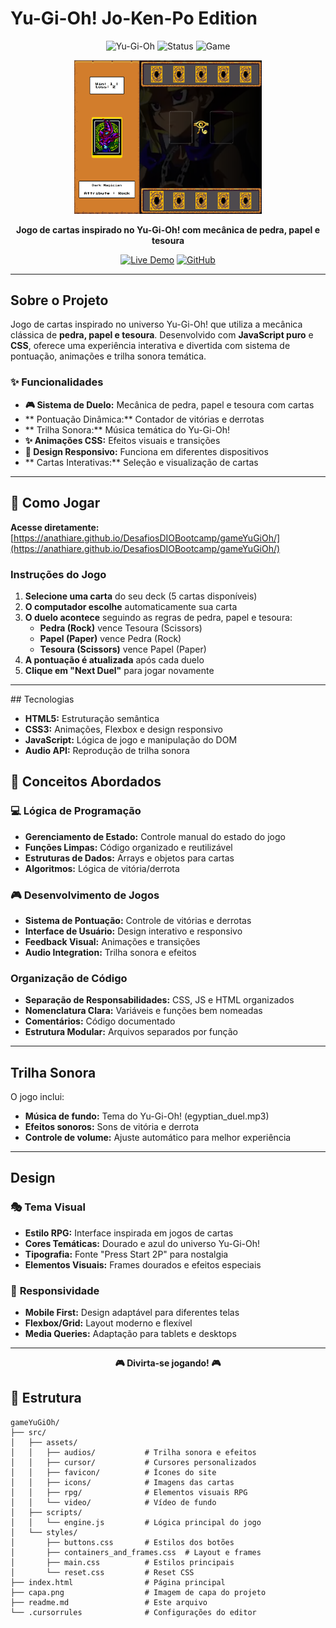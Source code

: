 # Yu-Gi-Oh! Jo-Ken-Po Edition

<div align="center">

![Yu-Gi-Oh](https://img.shields.io/badge/Yu--Gi--Oh!-Jo--Ken--Po-yellow?style=for-the-badge&logo=javascript)
![Status](https://img.shields.io/badge/Status-Concluído-green?style=for-the-badge)
![Game](https://img.shields.io/badge/Game-JavaScript-blue?style=for-the-badge)

<img src="./capa.png" alt="Capa do Jogo" width="300" height="auto">

**Jogo de cartas inspirado no Yu-Gi-Oh! com mecânica de pedra, papel e tesoura**

[![Live Demo](https://img.shields.io/badge/Live%20Demo-Jogar%20Agora-blue?style=for-the-badge&logo=github)](https://anathiare.github.io/DesafiosDIOBootcamp/gameYuGiOh/)
[![GitHub](https://img.shields.io/badge/GitHub-Repository-black?style=for-the-badge&logo=github)](https://github.com/anathiare/DesafiosDIOBootcamp/tree/main/gameYuGiOh)

</div>

---

## Sobre o Projeto

Jogo de cartas inspirado no universo Yu-Gi-Oh! que utiliza a mecânica clássica de **pedra, papel e tesoura**. Desenvolvido com **JavaScript puro** e **CSS**, oferece uma experiência interativa e divertida com sistema de pontuação, animações e trilha sonora temática.

### ✨ Funcionalidades
- **🎮 Sistema de Duelo:** Mecânica de pedra, papel e tesoura com cartas
- ** Pontuação Dinâmica:** Contador de vitórias e derrotas
- ** Trilha Sonora:** Música temática do Yu-Gi-Oh!
- **✨ Animações CSS:** Efeitos visuais e transições
- **📱 Design Responsivo:** Funciona em diferentes dispositivos
- ** Cartas Interativas:** Seleção e visualização de cartas

---

## 🚀 Como Jogar

**Acesse diretamente:** [https://anathiare.github.io/DesafiosDIOBootcamp/gameYuGiOh/](https://anathiare.github.io/DesafiosDIOBootcamp/gameYuGiOh/)

### Instruções do Jogo
1. **Selecione uma carta** do seu deck (5 cartas disponíveis)
2. **O computador escolhe** automaticamente sua carta
3. **O duelo acontece** seguindo as regras de pedra, papel e tesoura:
   - **Pedra (Rock)** vence Tesoura (Scissors)
   - **Papel (Paper)** vence Pedra (Rock)
   - **Tesoura (Scissors)** vence Papel (Paper)
4. **A pontuação é atualizada** após cada duelo
5. **Clique em "Next Duel"** para jogar novamente

---

##️ Tecnologias

- **HTML5:** Estruturação semântica
- **CSS3:** Animações, Flexbox e design responsivo
- **JavaScript:** Lógica de jogo e manipulação do DOM
- **Audio API:** Reprodução de trilha sonora

## 🎨 Conceitos Abordados

### 💻 **Lógica de Programação**
- **Gerenciamento de Estado:** Controle manual do estado do jogo
- **Funções Limpas:** Código organizado e reutilizável
- **Estruturas de Dados:** Arrays e objetos para cartas
- **Algoritmos:** Lógica de vitória/derrota

### 🎮 **Desenvolvimento de Jogos**
- **Sistema de Pontuação:** Controle de vitórias e derrotas
- **Interface de Usuário:** Design interativo e responsivo
- **Feedback Visual:** Animações e transições
- **Audio Integration:** Trilha sonora e efeitos

###  **Organização de Código**
- **Separação de Responsabilidades:** CSS, JS e HTML organizados
- **Nomenclatura Clara:** Variáveis e funções bem nomeadas
- **Comentários:** Código documentado
- **Estrutura Modular:** Arquivos separados por função

---

##  Trilha Sonora

O jogo inclui:
- **Música de fundo:** Tema do Yu-Gi-Oh! (egyptian_duel.mp3)
- **Efeitos sonoros:** Sons de vitória e derrota
- **Controle de volume:** Ajuste automático para melhor experiência

---

##  Design

### 🎭 **Tema Visual**
- **Estilo RPG:** Interface inspirada em jogos de cartas
- **Cores Temáticas:** Dourado e azul do universo Yu-Gi-Oh!
- **Tipografia:** Fonte "Press Start 2P" para nostalgia
- **Elementos Visuais:** Frames dourados e efeitos especiais

### 📱 **Responsividade**
- **Mobile First:** Design adaptável para diferentes telas
- **Flexbox/Grid:** Layout moderno e flexível
- **Media Queries:** Adaptação para tablets e desktops

---


<div align="center">

**🎮 Divirta-se jogando! 🎮**

</div>

## 📁 Estrutura

```
gameYuGiOh/
├── src/
│   ├── assets/
│   │   ├── audios/           # Trilha sonora e efeitos
│   │   ├── cursor/           # Cursores personalizados
│   │   ├── favicon/          # Ícones do site
│   │   ├── icons/            # Imagens das cartas
│   │   ├── rpg/              # Elementos visuais RPG
│   │   └── video/            # Vídeo de fundo
│   ├── scripts/
│   │   └── engine.js         # Lógica principal do jogo
│   └── styles/
│       ├── buttons.css       # Estilos dos botões
│       ├── containers_and_frames.css  # Layout e frames
│       ├── main.css          # Estilos principais
│       └── reset.css         # Reset CSS
├── index.html                # Página principal
├── capa.png                  # Imagem de capa do projeto
├── readme.md                 # Este arquivo
└── .cursorrules              # Configurações do editor
```
```